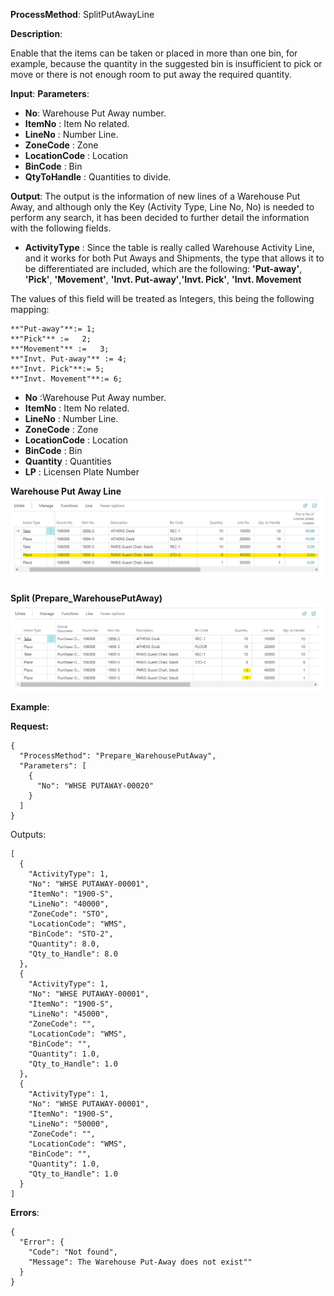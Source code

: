 **ProcessMethod**: SplitPutAwayLine

**Description**:

Enable that the items can be taken or placed in more than one bin, for example, because the quantity in the suggested bin is insufficient to pick or move or there is not enough room to put away the required quantity.

**Input**:
**Parameters**: 
-	**No**: Warehouse Put Away number.
-	**ItemNo** : Item No related.
-	**LineNo** : Number  Line.
-	**ZoneCode** : Zone
-	**LocationCode** : Location
-	**BinCode** : Bin
-	**QtyToHandle** : Quantities to divide.

 
**Output**:  The output is the information of new lines of a Warehouse Put Away, and although only the Key (Activity Type, Line No, No) is needed to perform any search, it has been decided to further detail the information with the following fields.

-	**ActivityType** : Since the table is really called Warehouse Activity Line, and it works for both Put Aways and Shipments, the type that allows it to be differentiated are included, which are the following:
**'Put-away'**, **'Pick'**, **'Movement'**, **'Invt. Put-away'**,**'Invt. Pick'**, 
**'Invt. Movement**

The values of this field will be treated as Integers, this being the following mapping:

```
**"Put-away"**:= 1;
**"Pick"** :=   2;
**"Movement"** :=   3; 
**"Invt. Put-away"** := 4; 
**"Invt. Pick"**:= 5; 
**"Invt. Movement"**:= 6;
```


-	**No** :Warehouse Put Away number.
-	**ItemNo** : Item No related.
-	**LineNo** : Number  Line.
-	**ZoneCode** : Zone
-	**LocationCode** : Location
-	**BinCode** : Bin
-	**Quantity** : Quantities
-	**LP** : Licensen Plate Number
 
**Warehouse Put Away Line**
![image.png](/.attachments/image-73b97d81-a12a-4952-bb95-563bb80607a6.png)

**Split (Prepare_WarehousePutAway)**
![image.png](/.attachments/image-b2861d37-f2de-42dd-8a48-8432ded0bff9.png)


**Example**:

**Request:**

```
{
  "ProcessMethod": "Prepare_WarehousePutAway",
  "Parameters": [
    {
      "No": "WHSE PUTAWAY-00020"
    }
  ]
}
```

Outputs:

```
[
  {
    "ActivityType": 1,
    "No": "WHSE PUTAWAY-00001",
    "ItemNo": "1900-S",
    "LineNo": "40000",
    "ZoneCode": "STO",
    "LocationCode": "WMS",
    "BinCode": "STO-2",
    "Quantity": 8.0,
    "Qty_to_Handle": 8.0
  },
  {
    "ActivityType": 1,
    "No": "WHSE PUTAWAY-00001",
    "ItemNo": "1900-S",
    "LineNo": "45000",
    "ZoneCode": "",
    "LocationCode": "WMS",
    "BinCode": "",
    "Quantity": 1.0,
    "Qty_to_Handle": 1.0
  },
  {
    "ActivityType": 1,
    "No": "WHSE PUTAWAY-00001",
    "ItemNo": "1900-S",
    "LineNo": "50000",
    "ZoneCode": "",
    "LocationCode": "WMS",
    "BinCode": "",
    "Quantity": 1.0,
    "Qty_to_Handle": 1.0
  }
]
```

**Errors**:

```
{
  "Error": {
    "Code": "Not found",
    "Message": The Warehouse Put-Away does not exist""
  }
}
```

